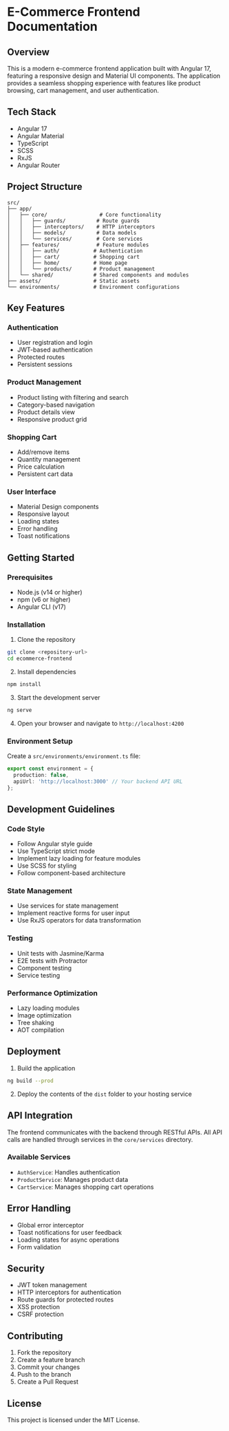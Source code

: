 # E-Commerce Frontend Documentation

## Overview
This is a modern e-commerce frontend application built with Angular 17, featuring a responsive design and Material UI components. The application provides a seamless shopping experience with features like product browsing, cart management, and user authentication.

## Tech Stack
- Angular 17
- Angular Material
- TypeScript
- SCSS
- RxJS
- Angular Router

## Project Structure
```
src/
├── app/
│   ├── core/                 # Core functionality
│   │   ├── guards/          # Route guards
│   │   ├── interceptors/    # HTTP interceptors
│   │   ├── models/          # Data models
│   │   └── services/        # Core services
│   ├── features/            # Feature modules
│   │   ├── auth/           # Authentication
│   │   ├── cart/           # Shopping cart
│   │   ├── home/           # Home page
│   │   └── products/       # Product management
│   └── shared/             # Shared components and modules
├── assets/                 # Static assets
└── environments/           # Environment configurations
```

## Key Features

### Authentication
- User registration and login
- JWT-based authentication
- Protected routes
- Persistent sessions

### Product Management
- Product listing with filtering and search
- Category-based navigation
- Product details view
- Responsive product grid

### Shopping Cart
- Add/remove items
- Quantity management
- Price calculation
- Persistent cart data

### User Interface
- Material Design components
- Responsive layout
- Loading states
- Error handling
- Toast notifications

## Getting Started

### Prerequisites
- Node.js (v14 or higher)
- npm (v6 or higher)
- Angular CLI (v17)

### Installation
1. Clone the repository
```bash
git clone <repository-url>
cd ecommerce-frontend
```

2. Install dependencies
```bash
npm install
```

3. Start the development server
```bash
ng serve
```

4. Open your browser and navigate to `http://localhost:4200`

### Environment Setup
Create a `src/environments/environment.ts` file:
```typescript
export const environment = {
  production: false,
  apiUrl: 'http://localhost:3000' // Your backend API URL
};
```

## Development Guidelines

### Code Style
- Follow Angular style guide
- Use TypeScript strict mode
- Implement lazy loading for feature modules
- Use SCSS for styling
- Follow component-based architecture

### State Management
- Use services for state management
- Implement reactive forms for user input
- Use RxJS operators for data transformation

### Testing
- Unit tests with Jasmine/Karma
- E2E tests with Protractor
- Component testing
- Service testing

### Performance Optimization
- Lazy loading modules
- Image optimization
- Tree shaking
- AOT compilation

## Deployment
1. Build the application
```bash
ng build --prod
```

2. Deploy the contents of the `dist` folder to your hosting service

## API Integration
The frontend communicates with the backend through RESTful APIs. All API calls are handled through services in the `core/services` directory.

### Available Services
- `AuthService`: Handles authentication
- `ProductService`: Manages product data
- `CartService`: Manages shopping cart operations

## Error Handling
- Global error interceptor
- Toast notifications for user feedback
- Loading states for async operations
- Form validation

## Security
- JWT token management
- HTTP interceptors for authentication
- Route guards for protected routes
- XSS protection
- CSRF protection

## Contributing
1. Fork the repository
2. Create a feature branch
3. Commit your changes
4. Push to the branch
5. Create a Pull Request

## License
This project is licensed under the MIT License.
